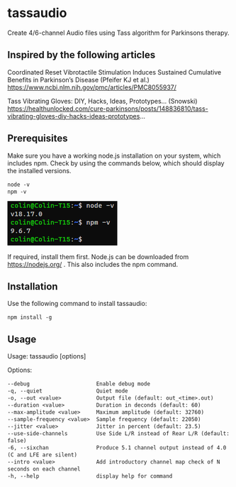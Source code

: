 # tassaudio
Create 4/6-channel Audio files using Tass algorithm for Parkinsons therapy.

## Inspired by the following articles 

Coordinated Reset Vibrotactile Stimulation Induces Sustained Cumulative Benefits in Parkinson’s Disease
(Pfeifer KJ et al.)
https://www.ncbi.nlm.nih.gov/pmc/articles/PMC8055937/

Tass Vibrating Gloves: DIY, Hacks, Ideas, Prototypes...
(Snowski)
https://healthunlocked.com/cure-parkinsons/posts/148836810/tass-vibrating-gloves-diy-hacks-ideas-prototypes...

## Prerequisites
Make sure you have a working node.js installation on your system, which includes npm. Check by using the commands below, which should display the installed versions.

    node -v
    npm -v

![check-versions](images/check-versions.png)

If required, install them first.
Node.js can be downloaded from https://nodejs.org/ . This also includes the npm command.

## Installation
Use the following command to install tassaudio:

    npm install -g

## Usage
Usage: tassaudio [options]

Options:

    --debug                     Enable debug mode
    -q, --quiet                 Quiet mode
    -o, --out <value>           Output file (default: out_<time>.out)
    --duration <value>          Duration in deconds (default: 60)
    --max-amplitude <value>     Maximum amplitude (default: 32760)
    --sample-frequency <value>  Sample frequency (default: 22050)
    --jitter <value>            Jitter in percent (default: 23.5)
    --use-side-channels         Use Side L/R instead of Rear L/R (default: false)
    -6, --sixchan               Produce 5.1 channel output instead of 4.0 (C and LFE are silent)
    --intro <value>             Add introductory channel map check of N seconds on each channel
    -h, --help                  display help for command
